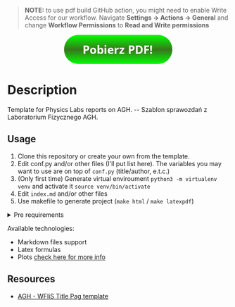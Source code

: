 > **NOTE:** to use pdf build GitHub action, you might need to enable Write Access for our workflow.
> Navigate **Settings -> Actions -> General** and change **Workflow Permissions** to **Read and Write permissions**

<p align="center">
<!--AUTOURL-BEGIN-->
<a href="https://github.com/FT2z7/FT2zXcXvX/blob/pdf/ft2zxcxvx.pdf">
<!--AUTOURL-END-->
<img src="./resources/button.png"></a>
</p>

# Description

Template for Physics Labs reports on AGH. -- Szablon sprawozdań z Laboratorium Fizycznego AGH.

## Usage

1. Clone this repository or create your own from the template.
2. Edit conf.py and/or other files (I'll put list here). The variables you may want to use are on top of `conf.py` (title/author, e.t.c.)
3. (Only first time) Generate virtual enviroument `python3 -m virtualenv venv` and activate it `source venv/bin/activate`
4. Edit `index.md` and/or other files
5. Use makefile to generate project (`make html` / `make latexpdf`)

<details><summary>Pre requirements</summary>

- On fedora you need to install this:

```sh
dnf install -y latexmk texlive-cmap texlive-collection-fontsrecommended texlive-fncychap texlive-wrapfig texlive-capt-of texlive-framed texlive-upquote texlive-needspace texlive-tabulary texlive-parskip texlive-oberdiek texlive-cancel texlive-hyphen-polish texlive-pict2e texlive-ellipse.noarch
```

- on `apt`-based linux:

```sh
sudo apt install -y latexmk texlive texlive-fonts-extra texlive-full texlive-lang-polish
```

- on other distros: Generally you need to find the following:
    * `pdflatex` command
    * something like `texlive-full`
    * polish babel version (e.g. search for `texlive*polish*`)

- On windows: STOP USEING WINDOWS. Ok, seriously speaking: check out the previous point - you need same setup.

</details>

Available technologies:
- Markdown files support
- Latex formulas
- Plots [check here for more info](https://pypi.org/project/sphinxcontrib-plot/)

## Resources

- [AGH - WFIiS Title Pag template](https://www.overleaf.com/latex/templates/praca-dyplomowa/kbwcrcmczypy)
